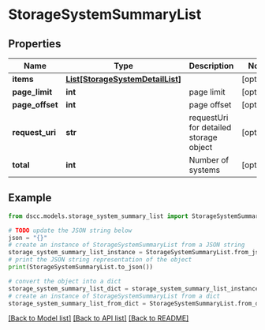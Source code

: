 # StorageSystemSummaryList


## Properties

Name | Type | Description | Notes
------------ | ------------- | ------------- | -------------
**items** | [**List[StorageSystemDetailList]**](StorageSystemDetailList.md) |  | [optional] 
**page_limit** | **int** | page limit | [optional] 
**page_offset** | **int** | page offset | [optional] 
**request_uri** | **str** | requestUri for detailed storage object | [optional] 
**total** | **int** | Number of systems | [optional] 

## Example

```python
from dscc.models.storage_system_summary_list import StorageSystemSummaryList

# TODO update the JSON string below
json = "{}"
# create an instance of StorageSystemSummaryList from a JSON string
storage_system_summary_list_instance = StorageSystemSummaryList.from_json(json)
# print the JSON string representation of the object
print(StorageSystemSummaryList.to_json())

# convert the object into a dict
storage_system_summary_list_dict = storage_system_summary_list_instance.to_dict()
# create an instance of StorageSystemSummaryList from a dict
storage_system_summary_list_from_dict = StorageSystemSummaryList.from_dict(storage_system_summary_list_dict)
```
[[Back to Model list]](../README.md#documentation-for-models) [[Back to API list]](../README.md#documentation-for-api-endpoints) [[Back to README]](../README.md)


